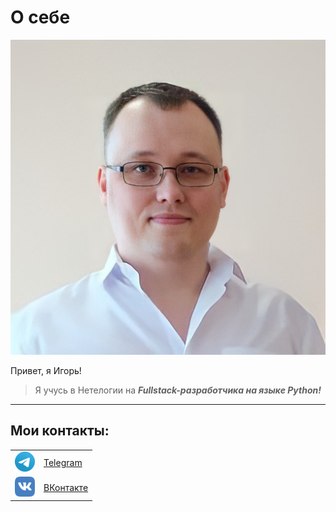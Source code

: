 # О себе
![it's me](img/logo.jpg)

 Привет, я Игорь!
> Я учусь в Нетелогии на **_Fullstack-разработчика на языке Python!_**
---

## Мои контакты:

|||
|:-:|:-|
| ![Telegram](img/telegram.png) | [Telegram](https://t.me/iSkaner "Пиши, не стесняйся!") |
| ![VK](img/vk.png) | [ВКонтакте](https://vk.com/x_skan "Ты это, заходи если чё...") |
